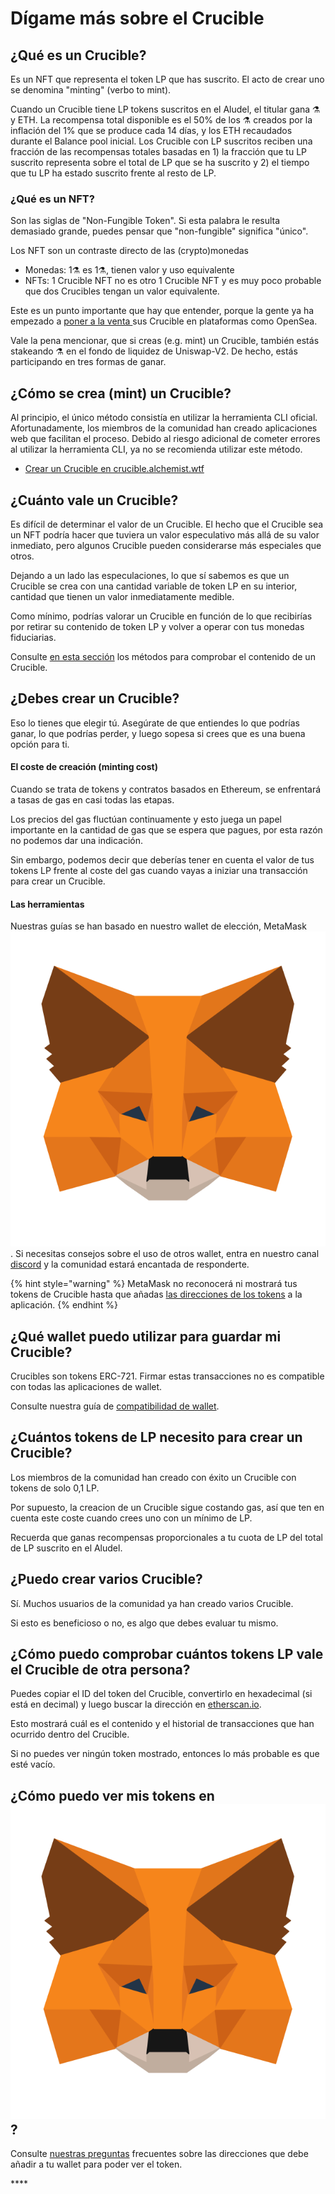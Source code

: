 # Dígame más sobre el Crucible

## ¿Qué es un Crucible?

Es un NFT que representa el token LP que has suscrito. El acto de crear uno se denomina "minting" \(verbo to mint\).

Cuando un Crucible tiene LP tokens suscritos en el Aludel, el titular gana ⚗️ y ETH. La recompensa total disponible es el 50% de los ⚗️ creados por la inflación del 1% que se produce cada 14 días, y los ETH recaudados durante el Balance pool inicial. Los Crucible con LP suscritos reciben una fracción de las recompensas totales basadas en 1\) la fracción que tu LP suscrito representa sobre el total de LP que se ha suscrito y 2\) el tiempo que tu LP ha estado suscrito frente al resto de LP.

### ¿Qué es un NFT?

Son las siglas de "Non-Fungible Token". Si esta palabra le resulta demasiado grande, puedes pensar que "non-fungible" significa "único".

Los NFT son un contraste directo de las \(crypto\)monedas

* Monedas: 1⚗️ es 1⚗️, tienen valor y uso equivalente
* NFTs: 1 Crucible NFT no es otro 1 Crucible NFT y es muy poco probable que dos Crucibles tengan un valor equivalente.

Este es un punto importante que hay que entender, porque la gente ya ha empezado a [poner a la venta ](https://opensea.io/assets/0x54e0395cfb4f39bef66dbcd5bd93cca4e9273d56/620479970925497750675476517677400441094103376596)sus Crucible en plataformas como OpenSea.

Vale la pena mencionar, que si creas \(e.g. mint\) un Crucible, también estás stakeando ⚗️ en el fondo de liquidez de Uniswap-V2. De hecho, estás participando en tres formas de ganar.

## ¿Cómo se crea \(mint\) un Crucible? 

Al principio, el único método consistía en utilizar la herramienta CLI oficial. Afortunadamente, los miembros de la comunidad han creado aplicaciones web que facilitan el proceso. Debido al riesgo adicional de cometer errores al utilizar la herramienta CLI, ya no se recomienda utilizar este método.

* [Crear un Crucible en crucible.alchemist.wtf](guides-crucible.alchemist.wtf/)

## ¿Cuánto vale un Crucible?

Es difícil de determinar el valor de un Crucible. El hecho que el Crucible sea un NFT podría hacer que tuviera un valor especulativo más allá de su valor inmediato, pero algunos Crucible pueden considerarse más especiales que otros.

Dejando a un lado las especulaciones, lo que sí sabemos es que un Crucible se crea con una cantidad variable de token LP en su interior, cantidad que tienen un valor inmediatamente medible.

Como mínimo, podrías valorar un Crucible en función de lo que recibirías por retirar su contenido de token LP y volver a operar con tus monedas fiduciarias.

Consulte [en esta sección](https://app.gitbook.com/@alchemist-docs/s/mist/~/drafts/-M_QgUMGbLU0Hw2bs34w/v/spanish/crucible/teach-me-about-crucibles#how-can-i-check-how-many-lp-tokens-someone-elses-crucible-is-worth) los métodos para comprobar el contenido de un Crucible.

## ¿Debes crear un Crucible?

Eso lo tienes que elegir tú. Asegúrate de que entiendes lo que podrías ganar, lo que podrías perder, y luego sopesa si crees que es una buena opción para ti.

#### El coste de creación \(minting cost\)

Cuando se trata de tokens y contratos basados en Ethereum, se enfrentará a tasas de gas en casi todas las etapas.

Los precios del gas fluctúan continuamente y esto juega un papel importante en la cantidad de gas que se espera que pagues, por esta razón no podemos dar una indicación.

Sin embargo, podemos decir que deberías tener en cuenta el valor de tus tokens LP frente al coste del gas cuando vayas a iniziar una transacción para crear un Crucible.

#### Las herramientas

Nuestras guías se han basado en nuestro wallet de elección, MetaMask![](../.gitbook/assets/metamask-fox.svg). Si necesitas consejos sobre el uso de otros wallet, entra en nuestro canal [discord](http://discord.alchemist.wtf/) y la comunidad estará encantada de responderte.

{% hint style="warning" %}
MetaMask no reconocerá ni mostrará tus tokens de Crucible hasta que añadas [las direcciones de los tokens](https://app.gitbook.com/@alchemist-docs/s/mist/~/drafts/-M_QgUMGbLU0Hw2bs34w/v/spanish/crucible/faq#why-cant-i-see-my-mist-in-my-wallet) a la aplicación.
{% endhint %}

## ¿Qué wallet puedo utilizar para guardar mi Crucible?

Crucibles son tokens ERC-721. Firmar estas transacciones no es compatible con todas las aplicaciones de wallet.

Consulte nuestra guía de [compatibilidad de wallet](https://app.gitbook.com/@alchemist-docs/s/mist/~/drafts/-M_QgUMGbLU0Hw2bs34w/v/spanish/crucible/wallet-compatibility).

## ¿Cuántos tokens de LP necesito para crear un Crucible?

Los miembros de la comunidad han creado con éxito un Crucible con tokens de solo 0,1 LP.

Por supuesto, la creacion de un Crucible sigue costando gas, así que ten en cuenta este coste cuando crees uno con un mínimo de LP.

Recuerda que ganas recompensas proporcionales a tu cuota de LP del total de LP suscrito en el Aludel.

## ¿Puedo crear varios Crucible?

Sí. Muchos usuarios de la comunidad ya han creado varios Crucible. 

Si esto es beneficioso o no, es algo que debes evaluar tu mismo.

## ¿Cómo puedo comprobar cuántos tokens LP vale el Crucible de otra persona?

Puedes copiar el ID del token del Crucible, convertirlo en hexadecimal \(si está en decimal\) y luego buscar la dirección en [etherscan.io](https://etherscan.io).

Esto mostrará cuál es el contenido y el historial de transacciones que han ocurrido dentro del Crucible.

Si no puedes ver ningún token mostrado, entonces lo más probable es que esté vacío.

## ¿Cómo puedo ver mis tokens en ![](../.gitbook/assets/metamask-fox.svg) ?

Consulte [nuestras preguntas](https://app.gitbook.com/@alchemist-docs/s/mist/~/drafts/-M_QgUMGbLU0Hw2bs34w/v/spanish/crucible/faq#why-cant-i-see-my-mist-in-my-wallet) frecuentes sobre las direcciones que debe añadir a tu wallet para poder ver el token.

\*\*\*\*

